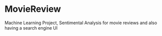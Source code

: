 # MovieReview
Machine Learning Project, Sentimental Analysis for movie reviews and also having a search engine UI
